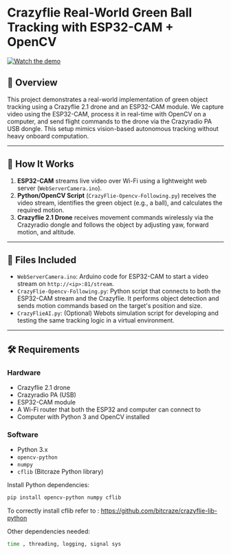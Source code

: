 # Crazyflie Real-World Green Ball Tracking with ESP32-CAM + OpenCV

[![Watch the demo](https://img.youtube.com/vi/9ssjhqC-uFs/0.jpg)](https://www.youtube.com/watch?v=9ssjhqC-uFs)


## 📌 Overview

This project demonstrates a real-world implementation of green object tracking using a Crazyflie 2.1 drone and an ESP32-CAM module. We capture video using the ESP32-CAM, process it in real-time with OpenCV on a computer, and send flight commands to the drone via the Crazyradio PA USB dongle. This setup mimics vision-based autonomous tracking without heavy onboard computation.

---

## 🧠 How It Works

1. **ESP32-CAM** streams live video over Wi-Fi using a lightweight web server (`WebServerCamera.ino`).
2. **Python/OpenCV Script** (`CrazyFlie-Opencv-Following.py`) receives the video stream, identifies the green object (e.g., a ball), and calculates the required motion.
3. **Crazyflie 2.1 Drone** receives movement commands wirelessly via the Crazyradio dongle and follows the object by adjusting yaw, forward motion, and altitude.

---

## 📁 Files Included

- `WebServerCamera.ino`: Arduino code for ESP32-CAM to start a video stream on `http://<ip>:81/stream`.
- `CrazyFlie-Opencv-Following.py`: Python script that connects to both the ESP32-CAM stream and the Crazyflie. It performs object detection and sends motion commands based on the target's position and size.
- `CrazyFlieAI.py`: (Optional) Webots simulation script for developing and testing the same tracking logic in a virtual environment.

---

## 🛠️ Requirements

### Hardware
- Crazyflie 2.1 drone
- Crazyradio PA (USB)
- ESP32-CAM module
- A Wi-Fi router that both the ESP32 and computer can connect to
- Computer with Python 3 and OpenCV installed

### Software
- Python 3.x
- `opencv-python`
- `numpy`
- `cflib` (Bitcraze Python library)

Install Python dependencies:

```bash
pip install opencv-python numpy cflib
```
To correctly install cflib refer to : https://github.com/bitcraze/crazyflie-lib-python

Other dependencies needed:
```bash
time , threading, logging, signal sys
